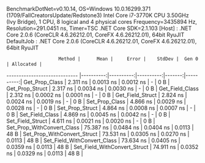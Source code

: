 
BenchmarkDotNet=v0.10.14, OS=Windows 10.0.16299.371 (1709/FallCreatorsUpdate/Redstone3)
Intel Core i7-3770K CPU 3.50GHz (Ivy Bridge), 1 CPU, 8 logical and 4 physical cores
Frequency=3435894 Hz, Resolution=291.0451 ns, Timer=TSC
.NET Core SDK=2.1.103
  [Host]     : .NET Core 2.0.6 (CoreCLR 4.6.26212.01, CoreFX 4.6.26212.01), 64bit RyuJIT
  DefaultJob : .NET Core 2.0.6 (CoreCLR 4.6.26212.01, CoreFX 4.6.26212.01), 64bit RyuJIT


                       Method |      Mean |     Error |    StdDev |  Gen 0 | Allocated |
----------------------------- |----------:|----------:|----------:|-------:|----------:|
               Get_Prop_Class |  2.311 ns | 0.0013 ns | 0.0012 ns |      - |       0 B |
              Get_Prop_Struct |  2.317 ns | 0.0034 ns | 0.0030 ns |      - |       0 B |
              Get_Field_Class |  2.312 ns | 0.0002 ns | 0.0001 ns |      - |       0 B |
             Get_Field_Struct |  2.824 ns | 0.0024 ns | 0.0019 ns |      - |       0 B |
               Set_Prop_Class |  4.866 ns | 0.0029 ns | 0.0028 ns |      - |       0 B |
              Set_Prop_Struct |  4.864 ns | 0.0008 ns | 0.0007 ns |      - |       0 B |
              Set_Field_Class |  4.869 ns | 0.0045 ns | 0.0042 ns |      - |       0 B |
             Set_Field_Struct |  4.611 ns | 0.0021 ns | 0.0020 ns |      - |       0 B |
   Set_Prop_WithConvert_Class | 75.387 ns | 0.0484 ns | 0.0404 ns | 0.0113 |      48 B |
  Set_Prop_WithConvert_Struct | 73.531 ns | 0.0305 ns | 0.0270 ns | 0.0113 |      48 B |
  Set_Field_WithConvert_Class | 73.634 ns | 0.0405 ns | 0.0359 ns | 0.0113 |      48 B |
 Set_Field_WithConvert_Struct | 74.911 ns | 0.0352 ns | 0.0329 ns | 0.0113 |      48 B |

